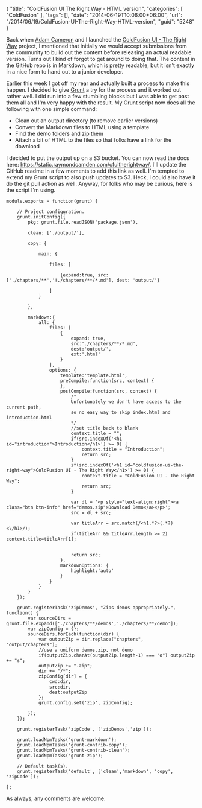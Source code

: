 {
	"title": "ColdFusion UI The Right Way - HTML version",
	"categories": [
		"ColdFusion"
	],
	"tags": [],
	"date": "2014-06-19T10:06:00+06:00",
	"url": "/2014/06/19/ColdFusion-UI-The-Right-Way-HTML-version",
	"guid": "5248"
}

<p>
Back when <a href="http://cfmlblog.adamcameron.me/">Adam Cameron</a> and I launched the <a href="https://github.com/cfjedimaster/ColdFusion-UI-the-Right-Way">ColdFusion UI - The Right Way</a> project, I mentioned that initially we would accept submissions from the community to build out the content before releasing an actual readable version. Turns out I kind of forgot to get around to doing that. The content in the GitHub repo is in Markdown, which is pretty readable, but it isn't exactly in a nice form to hand out to a junior developer.
</p>
<!--more-->
<p>
Earlier this week I got off my rear and actually built a process to make this happen. I decided to give <a href="http://gruntjs.com/">Grunt</a> a try for the process and it worked out rather well. I did run into a few stumbling blocks but I was able to get past them all and I'm very happy with the result. My Grunt script now does all the following with one simple command:
</p>

<ul>
<li>Clean out an output directory (to remove earlier versions)
<li>Convert the Markdown files to HTML using a template
<li>Find the demo folders and zip them
<li>Attach a bit of HTML to the files so that folks have a link for the download
</ul>

<p>
I decided to put the output up on a S3 bucket. You can now read the docs here: <a href="https://static.raymondcamden.com/cfuitherightway/">https://static.raymondcamden.com/cfuitherightway/</a>. I'll update the GitHub readme in a few moments to add this link as well. I'm tempted to extend my Grunt script to also push updates to S3. Heck, I could also have it do the git pull action as well. Anyway, for folks who may be curious, here is the script I'm using.
</p>

<pre><code class="language-javascript">module.exports = function(grunt) {

	&#x2F;&#x2F; Project configuration.
	grunt.initConfig({
		pkg: grunt.file.readJSON(&#x27;package.json&#x27;),

		clean: [&#x27;.&#x2F;output&#x2F;&#x27;],

		copy: {

			main: {

				files: [

					{expand:true, src:[&#x27;.&#x2F;chapters&#x2F;**&#x27;,&#x27;!.&#x2F;chapters&#x2F;**&#x2F;*.md&#x27;], dest: &#x27;output&#x2F;&#x27;} 

				]
			}

		},
		
		markdown:{
			all: {
				files: [
					{
						expand: true,
						src:&#x27;.&#x2F;chapters&#x2F;**&#x2F;*.md&#x27;,
						dest:&#x27;output&#x2F;&#x27;,
						ext:&#x27;.html&#x27;
					}
				],
				options: {
					template:&#x27;template.html&#x27;,
					preCompile:function(src, context) {
					},
					postCompile:function(src, context) {
						&#x2F;*
						Unfortunately we don&#x27;t have access to the current path, 
						so no easy way to skip index.html and introduction.html
						*&#x2F;
						&#x2F;&#x2F;set title back to blank
						context.title = &quot;&quot;;
						if(src.indexOf(&#x27;&lt;h1 id=&quot;introduction&quot;&gt;Introduction&lt;&#x2F;h1&gt;&#x27;) &gt;= 0) {
							context.title = &quot;Introduction&quot;;
							return src;
						}
						if(src.indexOf(&#x27;&lt;h1 id=&quot;coldfusion-ui-the-right-way&quot;&gt;ColdFusion UI - The Right Way&lt;&#x2F;h1&gt;&#x27;) &gt;= 0) {
							context.title = &quot;ColdFusion UI - The Right Way&quot;;
							return src;
						}

						var dl = &#x27;&lt;p style=&quot;text-align:right&quot;&gt;&lt;a class=&quot;btn btn-info&quot; href=&quot;demos.zip&quot;&gt;Download Demo&lt;&#x2F;a&gt;&lt;&#x2F;p&gt;&#x27;;
						src = dl + src;

						var titleArr = src.match(&#x2F;&lt;h1.*?&gt;(.*?)&lt;\&#x2F;h1&gt;&#x2F;);
						if(titleArr &amp;&amp; titleArr.length &gt;= 2) context.title=titleArr[1];


						return src;
					},
					markdownOptions: {
						highlight:&#x27;auto&#x27;
					}
				}
			}
		}
	});

	grunt.registerTask(&#x27;zipDemos&#x27;, &quot;Zips demos appropriately.&quot;, function() {
		var sourceDirs = grunt.file.expand([&#x27;.&#x2F;chapters&#x2F;**&#x2F;demos&#x27;,&#x27;.&#x2F;chapters&#x2F;**&#x2F;demo&#x27;]);
		var zipConfig = {};
		sourceDirs.forEach(function(dir) {
			var outputZip = dir.replace(&quot;chapters&quot;, &quot;output&#x2F;chapters&quot;);
			&#x2F;&#x2F;use a uniform demos.zip, not demo
			if(outputZip.charAt(outputZip.length-1) === &quot;o&quot;) outputZip += &quot;s&quot;;
			outputZip += &quot;.zip&quot;;
			dir += &quot;&#x2F;*&quot;;
			zipConfig[dir] = {
				cwd:dir,
				src:dir, 
				dest:outputZip
			};
			grunt.config.set(&#x27;zip&#x27;, zipConfig);

		});
	});

	grunt.registerTask(&#x27;zipCode&#x27;, [&#x27;zipDemos&#x27;,&#x27;zip&#x27;]);

	grunt.loadNpmTasks(&#x27;grunt-markdown&#x27;);
	grunt.loadNpmTasks(&#x27;grunt-contrib-copy&#x27;);
	grunt.loadNpmTasks(&#x27;grunt-contrib-clean&#x27;);
	grunt.loadNpmTasks(&#x27;grunt-zip&#x27;);
	
	&#x2F;&#x2F; Default task(s).
	grunt.registerTask(&#x27;default&#x27;, [&#x27;clean&#x27;,&#x27;markdown&#x27;, &#x27;copy&#x27;, &#x27;zipCode&#x27;]);

};</code></pre>

<p>
As always, any comments are welcome.
</p>